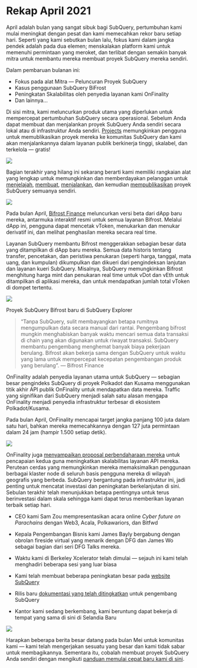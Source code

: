 # Rekap April 2021

April adalah bulan yang sangat sibuk bagi SubQuery, pertumbuhan kami mulai meningkat dengan pesat dan kami memecahkan rekor baru setiap hari. Seperti yang kami sebutkan bulan lalu, fokus kami dalam jangka pendek adalah pada dua elemen; menskalakan platform kami untuk memenuhi permintaan yang meroket, dan terlibat dengan semakin banyak mitra untuk membantu mereka membuat proyek SubQuery mereka sendiri.

Dalam pembaruan bulanan ini:

-   Fokus pada alat Mitra — Peluncuran Proyek SubQuery
-   Kasus penggunaan SubQuery BiFrost
-   Peningkatan Skalabilitas oleh penyedia layanan kami OnFinality
-   Dan lainnya…

Di sisi mitra, kami meluncurkan produk utama yang diperlukan untuk mempercepat pertumbuhan SubQuery secara operasional. Sebelum Anda dapat membuat dan menjalankan proyek SubQuery Anda sendiri secara lokal atau di infrastruktur Anda sendiri. [Projects](https://project.subquery.network/) memungkinkan pengguna untuk memublikasikan proyek mereka ke komunitas SubQuery dan kami akan menjalankannya dalam layanan publik berkinerja tinggi, skalabel, dan terkelola — gratis!

![](https://miro.medium.com/max/1400/0*zZkmiEq5g2BbAxfl)

Bagian terakhir yang hilang ini sekarang berarti kami memiliki rangkaian alat yang lengkap untuk memungkinkan dan memberdayakan pelanggan untuk [menjelajah](https://explorer.subquery.network/), [membuat](https://doc.subquery.network/quickstart.html), [menjalankan](https://doc.subquery.network/run/indexing_query.html), dan kemudian [mempublikasikan](https://doc.subquery.network/publish/publish.html#benefits) proyek SubQuery semuanya sendiri.

![](https://miro.medium.com/max/1400/0*pDQgyo3phe2ZcMml)

Pada bulan April, [Bifrost Finance](https://bifrost.finance/) meluncurkan versi beta dari dApp baru mereka, antarmuka interaktif resmi untuk semua layanan Bifrost. Melalui dApp ini, pengguna dapat mencetak vToken, menukarkan dan menukar derivatif ini, dan melihat penghasilan mereka secara real time.

Layanan SubQuery membantu Bifrost menggerakkan sebagian besar data yang ditampilkan di dApp baru mereka. Semua data historis tentang transfer, pencetakan, dan peristiwa penukaran (seperti harga, tanggal, mata uang, dan kumpulan) dikumpulkan dan dikueri dari pengindeksan lanjutan dan layanan kueri SubQuery. Misalnya, SubQuery memungkinkan Bifrost menghitung harga mint dan penukaran real time untuk vDot dan vEth untuk ditampilkan di aplikasi mereka, dan untuk mendapatkan jumlah total vToken di dompet tertentu.

![](https://miro.medium.com/max/1400/0*heWoX8Kw1nm1iYd9)

Proyek SubQuery Bifrost baru di SubQuery Explorer

> “Tanpa SubQuery, sulit membayangkan betapa rumitnya mengumpulkan data secara manual dari rantai. Pengembang bifrost mungkin menghabiskan banyak waktu mencari semua data transaksi di chain yang akan digunakan untuk riwayat transaksi. SubQuery membantu pengembang menghemat banyak biaya pekerjaan berulang. Bifrost akan bekerja sama dengan SubQuery untuk waktu yang lama untuk mempercepat kecepatan pengembangan produk yang berulang”. — Bifrost Finance

OnFinality adalah penyedia layanan utama untuk SubQuery — sebagian besar pengindeks SubQuery di proyek Polkadot dan Kusama menggunakan titik akhir API publik OnFinality untuk mendapatkan data mereka. Traffic yang signifikan dari SubQuery menjadi salah satu alasan mengapa OnFinality menjadi penyedia infrastruktur terbesar di ekosistem Polkadot/Kusama.

Pada bulan April, OnFinality mencapai target jangka panjang 100 juta dalam satu hari, bahkan mereka memecahkannya dengan 127 juta permintaan dalam 24 jam (hampir 1.500 setiap detik).

![](https://miro.medium.com/max/1400/0*FLq4vXluI9CTiBQ8)

OnFinality juga [menyampaikan proposal perbendaharaan mereka](https://kusama.polkassembly.io/treasury/72) untuk pencapaian kedua guna meningkatkan skalabilitas layanan API mereka. Perutean cerdas yang memungkinkan mereka memaksimalkan penggunaan berbagai klaster node di seluruh basis pengguna mereka di wilayah geografis yang berbeda. SubQuery bergantung pada infrastruktur ini, jadi penting untuk mencatat investasi dan peningkatan berkelanjutan di sini. Sebulan terakhir telah menunjukkan betapa pentingnya untuk terus berinvestasi dalam skala sehingga kami dapat terus memberikan layanan terbaik setiap hari.

-   CEO kami Sam Zou mempresentasikan acara online _Cyber ​​future on Parachains_ dengan Web3, Acala, Polkawariors, dan Bitfwd

-   Kepala Pengembangan Bisnis kami James Bayly bergabung dengan obrolan fireside virtual yang menarik dengan DFG dan James Wo sebagai bagian dari seri DFG Talks mereka.

-   Waktu kami di Berkeley Xcelerator telah dimulai — sejauh ini kami telah menghadiri beberapa sesi yang luar biasa
-   Kami telah membuat beberapa peningkatan besar pada [website SubQuery](https://subquery.network/)
-   Rilis baru [dokumentasi yang telah ditingkatkan](https://doc.subquery.network/) untuk pengembang SubQuery
-   Kantor kami sedang berkembang, kami beruntung dapat bekerja di tempat yang sama di sini di Selandia Baru

![](https://miro.medium.com/max/1400/0*cOsJ2TLa4yqpY0Ig)

Harapkan beberapa berita besar datang pada bulan Mei untuk komunitas kami — kami telah mengerjakan sesuatu yang besar dan kami tidak sabar untuk membagikannya. Sementara itu, cobalah membuat proyek SubQuery Anda sendiri dengan mengikuti [panduan memulai cepat baru kami di sini](https://doc.subquery.network/quickstart.html).